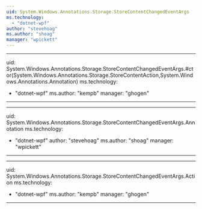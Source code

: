 ```yaml
---
uid: System.Windows.Annotations.Storage.StoreContentChangedEventArgs
ms.technology: 
  - "dotnet-wpf"
author: "stevehoag"
ms.author: "shoag"
manager: "wpickett"
---
```


---
uid: System.Windows.Annotations.Storage.StoreContentChangedEventArgs.#ctor(System.Windows.Annotations.Storage.StoreContentAction,System.Windows.Annotations.Annotation)
ms.technology: 
  - "dotnet-wpf"
ms.author: "kempb"
manager: "ghogen"
---

---
uid: System.Windows.Annotations.Storage.StoreContentChangedEventArgs.Annotation
ms.technology: 
  - "dotnet-wpf"
author: "stevehoag"
ms.author: "shoag"
manager: "wpickett"
---

---
uid: System.Windows.Annotations.Storage.StoreContentChangedEventArgs.Action
ms.technology: 
  - "dotnet-wpf"
ms.author: "kempb"
manager: "ghogen"
---
